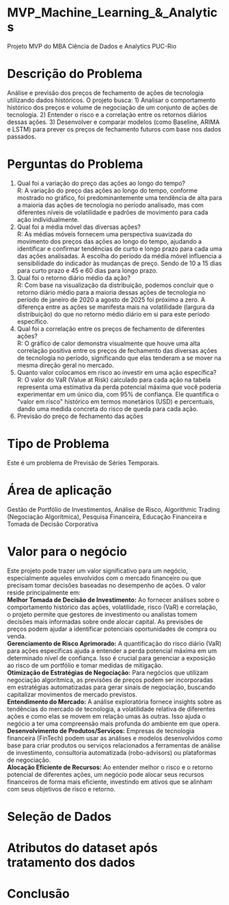 # MVP_Machine_Learning_&_Analytics
Projeto MVP do MBA Ciência de Dados e Analytics PUC-Rio

<h1><b> Descrição do Problema </b></h1>
Análise e previsão dos preços de fechamento de ações de tecnologia utilizando dados históricos.
O projeto busca:
1) Analisar o comportamento histórico dos preços e volume de negociação de um conjunto de ações de tecnologia.
2) Entender o risco e a correlação entre os retornos diários dessas ações.
3) Desenvolver e comparar modelos (como Baseline, ARIMA e LSTM) para prever os preços de fechamento futuros com base nos dados passados.

<h1><b> Perguntas do Problema </b></h1>

1. Qual foi a variação do preço das ações ao longo do tempo?
  <br>R: A variação do preço das ações ao longo do tempo, conforme mostrado no gráfico, foi predominantemente uma tendência de alta para a maioria das ações de tecnologia no período analisado, mas com diferentes níveis de volatilidade e padrões de movimento para cada ação individualmente.<br>
2. Qual foi a média móvel das diversas ações?
  <br>R: As médias móveis fornecem uma perspectiva suavizada do movimento dos preços das ações ao longo do tempo, ajudando a identificar e confirmar tendências de curto e longo prazo para cada uma das ações analisadas. A escolha do período
da média móvel influencia a sensibilidade do indicador às mudanças de preço. Sendo de 10 a 15 dias para curto prazo e 45 e 60 dias para longo prazo.<br>
3. Qual foi o retorno diário médio da ação?
  <br>R: Com base na visualização da distribuição, podemos concluir que o retorno diário médio para a maioria dessas ações de tecnologia no período de janeiro de 2020 a agosto de 2025 foi próximo a zero. A diferença entre as ações se manifesta mais na volatilidade (largura da distribuição) do que no retorno médio diário em si para este período específico.<br>
4. Qual foi a correlação entre os preços de fechamento de diferentes ações?
  <br>R: O gráfico de calor demonstra visualmente que houve uma alta correlação positiva entre os preços de fechamento das diversas ações de tecnologia no período, significando que elas tenderam a se mover na mesma direção geral no mercado.<br>
5. Quanto valor colocamos em risco ao investir em uma ação específica?
  <br>R: O valor do VaR (Value at Risk) calculado para cada ação na tabela representa uma estimativa da perda potencial máxima que você poderia experimentar em um único dia, com 95% de confiança. Ele quantifica o "valor em risco" histórico em termos monetários (USD) e percentuais, dando uma medida concreta do risco de queda para cada ação.<br>
6. Previsão do preço de fechamento das ações
  
<h1><b> Tipo de Problema </b></h1>
Este é um problema de Previsão de Séries Temporais.

<h1><b> Área de aplicação </b></h1>
Gestão de Portfólio de Investimentos, Análise de Risco, Algorithmic Trading (Negociação Algorítmica), Pesquisa Financeira, Educação Financeira e Tomada de Decisão Corporativa

<h1><b> Valor para o negócio </b></h1>
Este projeto pode trazer um valor significativo para um negócio, especialmente aqueles envolvidos com o mercado financeiro ou que precisam tomar decisões baseadas no desempenho de ações. O valor reside principalmente em:<br>
<b>Melhor Tomada de Decisão de Investimento:</b> Ao fornecer análises sobre o comportamento histórico das ações, volatilidade, risco (VaR) e correlação, o projeto permite que gestores de investimento ou analistas tomem decisões mais informadas sobre onde alocar capital. As previsões de preços podem ajudar a identificar potenciais oportunidades de compra ou venda.<br>
<b>Gerenciamento de Risco Aprimorado:</b> A quantificação do risco diário (VaR) para ações específicas ajuda a entender a perda potencial máxima em um determinado nível de confiança. Isso é crucial para gerenciar a exposição ao risco de um portfólio e tomar medidas de mitigação.<br>
<b>Otimização de Estratégias de Negociação:</b> Para negócios que utilizam negociação algorítmica, as previsões de preços podem ser incorporadas em estratégias automatizadas para gerar sinais de negociação, buscando capitalizar movimentos de mercado previstos.<br>
<b>Entendimento do Mercado:</b> A análise exploratória fornece insights sobre as tendências do mercado de tecnologia, a volatilidade relativa de diferentes ações e como elas se movem em relação umas às outras. Isso ajuda o negócio a ter uma compreensão mais profunda do ambiente em que opera.<br>
<b>Desenvolvimento de Produtos/Serviços:</b> Empresas de tecnologia financeira (FinTech) podem usar as análises e modelos desenvolvidos como base para criar produtos ou serviços relacionados a ferramentas de análise de investimento, consultoria automatizada (robo-advisors) ou plataformas de negociação.<br>
<b>Alocação Eficiente de Recursos:</b> Ao entender melhor o risco e o retorno potencial de diferentes ações, um negócio pode alocar seus recursos financeiros de forma mais eficiente, investindo em ativos que se alinham com seus objetivos de risco e retorno.<br>

<h1><b> Seleção de Dados </b></h1>

<h1><b> Atributos do dataset após tratamento dos dados</b></h1>

<h1>Conclusão</h1>
